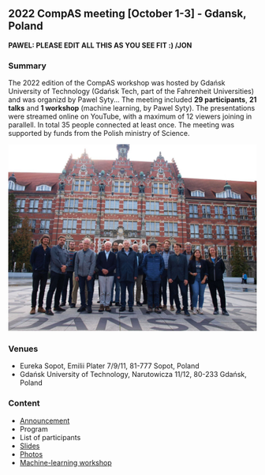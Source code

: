 ## 2022 CompAS meeting [October 1-3] - Gdansk, Poland

**PAWEL: PLEASE EDIT ALL THIS AS YOU SEE FIT :) /JON**

### Summary
The 2022 edition of the CompAS workshop was hosted by Gdańsk University of Technology (Gdańsk Tech, part of the Fahrenheit Universities) and was organizd by Pawel Syty... The meeting included **29 participants**, **21 talks** and **1 workshop** (machine learning, by Pawel Syty). The presentations were streamed online on YouTube, with a maximum of 12 viewers joining in parallell. In total 35 people connected at least once. The meeting was supported by funds from the Polish ministry of Science.

<p align="center">
  <img src="https://github.com/compas/workshops/blob/main/2022_Poland/photos/compas-2022.jpg" alt="drawing" width="700"/>
</p>

### Venues
- Eureka Sopot, Emilii Plater 7/9/11, 81-777 Sopot, Poland
- Gdańsk University of Technology, Narutowicza 11/12, 80-233 Gdańsk, Poland

### Content
- [Announcement](https://github.com/compas/workshops/blob/main/2022_Poland/CompaAS_2022-Announcement.pdf)
- Program
- List of participants
- [Slides](https://github.com/compas/workshops/tree/main/2022_Poland/slides)
- [Photos](https://github.com/compas/workshops/tree/main/2022_Poland/photos)
- [Machine-learning workshop](https://github.com/sylas/CompAS_2022_ANN)
